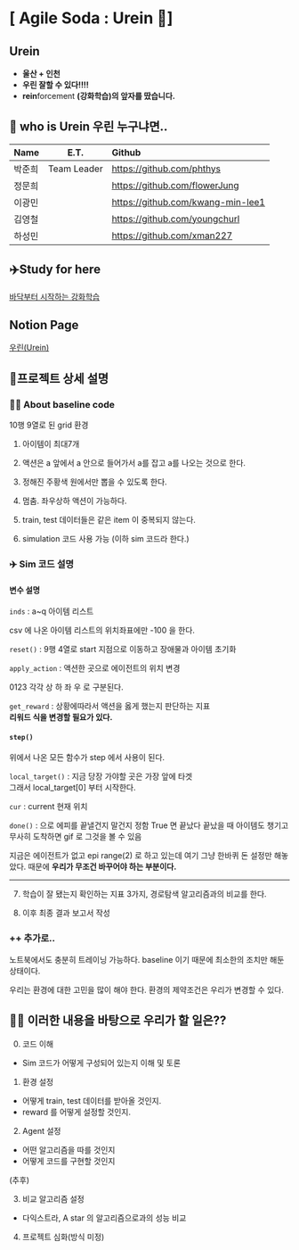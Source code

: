 # [ Agile Soda : Urein 🐳]

## Urein 
- **울산 + 인천**
- **우린 잘할 수 있다!!!!**
- **rein**forcement **(강화학습)의 앞자를 땄습니다.**

## 🤔 who is Urein  우린 누구냐면..

| Name  |E.T.|Github  |
| :------------ |:---------------:| :-----|
| 박준희      |Team Leader |https://github.com/phthys |
| 정문희      || https://github.com/flowerJung |
| 이광민      || https://github.com/kwang-min-lee1 |
| 김영철      || https://github.com/youngchurl |
| 하성민      || https://github.com/xman227 |

## ✈️Study for here 

[바닥부터 시작하는 강화학습](https://github.com/seungeunrho/RLfrombasics)

## Notion Page
[우린(Urein)](https://www.notion.so/Urein-54f86ceb881b40879de67cd29f2f7d13)

## 🤔프로젝트 상세 설명

### 👨‍🎓 About baseline code

10행 9열로 된 grid 환경

1. 아이템이 최대7개

2. 액션은 a 앞에서 a 안으로 들어가서 a를 잡고 a를 나오는 것으로 한다.

3. 정해진 주황색 원에서만 뽑을 수 있도록 한다.

4. 멈춤. 좌우상하 액션이 가능하다.

5. train, test 데이터들은 같은 item 이 중복되지 않는다.

6. simulation 코드 사용 가능 (이하 sim 코드라 한다.)

### ✈️ Sim 코드 설명

#### 변수 설명

`inds` : a~q 아이템 리스트

csv 에 나온 아이템 리스트의 위치좌표에만 -100 을 한다.

`reset()` : 9행 4열로 start 지점으로 이동하고 장애물과 아이템 초기화

`apply_action`  : 액션한 곳으로 에이전트의 위치 변경

0123 각각 상 하 좌 우 로 구분된다.

`get_reward` : 상황에따라서 액션을 옳게 했는지 판단하는 지표  
**리워드 식을 변경할 필요가 있다.**

#### `step()`

위에서 나온 모든 함수가 step 에서 사용이 된다.

`local_target()` : 지금 당장 가야할 곳은 가장 앞에 타겟  
그래서 local_target[0] 부터 시작한다.

`cur` : current 현재 위치

`done()` :  으로 에피를 끝낼건지 말건지 정함 True 면 끝났다
끝났을 때 아이템도 챙기고 무사히 도착하면 gif 로 그것을 볼 수 있음

지금은 에이전트가 없고
epi range(2) 로 하고 있는데 
여기 그냥 한바퀴 돈 설정만 해놓았다. 때문에 
**우리가 무조건 바꾸어야 하는 부분이다.**

---

7. 학습이 잘 됐는지 확인하는 지표 3가지, 경로탐색 알고리즘과의 비교를 한다.

8. 이후 최종 결과 보고서 작성

### ++ 추가로..
노트북에서도 충분히 트레이닝 가능하다.
baseline 이기 때문에 최소한의 조치만 해둔 상태이다.

우리는 환경에 대한 고민을 많이 해야 한다.
환경의 제약조건은 우리가 변경할 수 있다.

## 👨‍🎓 이러한 내용을 바탕으로 우리가 할 일은??

0. 코드 이해

- Sim 코드가 어떻게 구성되어 있는지 이해 및 토론

1. 환경 설정

- 어떻게 train, test 데이터를 받아올 것인지.
- reward 를 어떻게 설정할 것인지.

2. Agent 설정

- 어떤 알고리즘을 따를 것인지
- 어떻게 코드를 구현할 것인지

(추후)

3. 비교 알고리즘 설정

- 다익스트라, A star 의 알고리즘으로과의 성능 비교

4. 프로젝트 심화(방식 미정)
